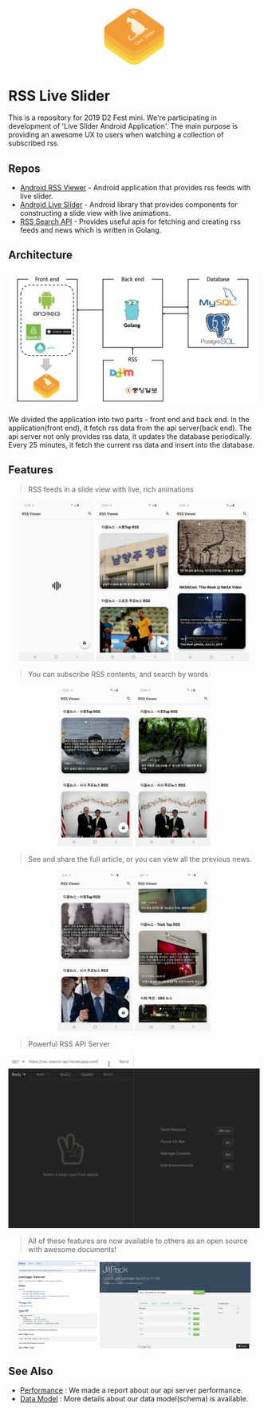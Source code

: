 <p align="center">
  <img src="https://github.com/Park-Wonbin/rss-live-slider/blob/master/images/icon.png" width="25%" height="25%"/>
</p>

# RSS Live Slider

This is a repository for 2019 D2 Fest mini. We're participating in development of 'Live Slider Android Application'. The main purpose is providing an awesome UX to users when watching a collection of subscribed rss.

## Repos

- [Android RSS Viewer](https://github.com/Park-Wonbin/android-rss-viewer) - Android application that provides rss feeds with live slider.
- [Android Live Slider](https://github.com/shhj1998/android-live-slider) - Android library that provides components for constructing a slide view with live animations.
- [RSS Search API](https://github.com/shhj1998/rss-search-api) - Provides useful apis for fetching and creating rss feeds and news which is written in Golang.

## Architecture
<p align="center">
  <img src="https://github.com/Park-Wonbin/rss-live-slider/blob/master/images/architecture.png"/>
</p>

We divided the application into two parts - front end and back end. In the application(front end), it fetch rss data from the api server(back end). The api server not only provides rss data, it updates the database periodically. Every 25 minutes, it fetch the current rss data and insert into the database. 

## Features

> RSS feeds in a slide view with live, rich animations

<p align="center">
  <img src="https://github.com/Park-Wonbin/rss-live-slider/blob/master/images/new-rss-viewer-1.gif" width="30%"/>
  <img src="https://github.com/Park-Wonbin/rss-live-slider/blob/master/images/new-rss-viewer-2.gif" width="30%"/>
  <img src="https://github.com/Park-Wonbin/rss-live-slider/blob/master/images/new-rss-viewer-5.gif" width="30%"/>
</p>

> You can subscribe RSS contents, and search by words

<p align="center">
  <img src="https://github.com/Park-Wonbin/rss-live-slider/blob/master/images/new-rss-viewer-3.gif" width="30%"/>
  <img src="https://github.com/Park-Wonbin/rss-live-slider/blob/master/images/new-rss-viewer-4.gif" width="30%"/>
</p>

> See and share the full article, or you can view all the previous news.

<p align="center">
  <img src="https://github.com/Park-Wonbin/rss-live-slider/blob/master/images/new-rss-viewer-6.gif" width="30%"/>
  <img src="https://github.com/Park-Wonbin/rss-live-slider/blob/master/images/new-rss-viewer-7.gif" width="30%"/>
</p>

> Powerful RSS API Server

<p align="center">
  <img src="https://github.com/Park-Wonbin/rss-live-slider/blob/master/images/api-server.gif"/>
</p>

> All of these features are now available to others as an open source with awesome documents!

<p align="center">
  <img src="https://github.com/Park-Wonbin/rss-live-slider/blob/master/images/server-library.png" width="32%"/>
  <img src="https://github.com/Park-Wonbin/rss-live-slider/blob/master/images/android-library.png" width="60%"/>
</p>

## See Also

- [Performance](https://github.com/shhj1998/rss-search-api#performance) : We made a report about our api server performance.
- [Data Model](https://github.com/shhj1998/rss-search-api#schema) : More details about our data model(schema) is available.
